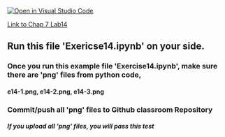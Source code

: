 [![Open in Visual Studio Code](https://classroom.github.com/assets/open-in-vscode-c66648af7eb3fe8bc4f294546bfd86ef473780cde1dea487d3c4ff354943c9ae.svg)](https://classroom.github.com/online_ide?assignment_repo_id=10623051&assignment_repo_type=AssignmentRepo)

[Link to Chap 7 Lab14](https://docs.google.com/presentation/d/1JAYVQiZr57OZfIMUQAkPNPlCKidqvytLhLDB5aqag_8/edit#slide=id.g114ede88c96_0_508)


## Run this file 'Exericse14.ipynb' on your side.

### Once you run this example file 'Exercise14.ipynb', make sure there are 'png' files from python code, 
#### e14-1.png, e14-2.png, e14-3.png
### Commit/push all 'png' files to Github classroom Repository
##### If you upload all 'png' files, you will pass this test


<!--
![Lab12](https://nimbus-screenshots.s3.amazonaws.com/s/a337f7df2610388f0e93f5cb24de206b.png)
-->


